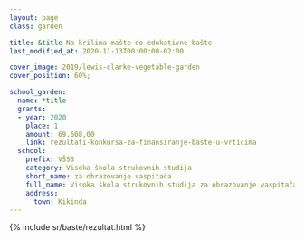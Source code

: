 ```yaml
---
layout: page
class: garden

title: &title Na krilima mašte do edukativne bašte
last_modified_at: 2020-11-13T00:00:00-02:00

cover_image: 2019/lewis-clarke-vegetable-garden
cover_position: 60%;

school_garden:
  name: *title
  grants:
  - year: 2020
    place: 1
    amount: 69.608,00
    link: rezultati-konkursa-za-finansiranje-baste-u-vrticima
  school:
    prefix: VŠSS
    category: Visoka škola strukovnih studija
    short_name: za obrazovanje vaspitača
    full_name: Visoka škola strukovnih studija za obrazovanje vaspitača
    address:
      town: Kikinda
---
```


{% include sr/baste/rezultat.html %}
